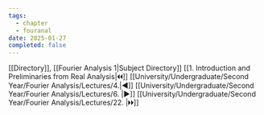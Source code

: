 ```yaml
---
tags:
  - chapter
  - fouranal
date: 2025-01-27
completed: false
---
```

[[Directory]], [[Fourier Analysis 1|Subject Directory]]
[[1. Introduction and Preliminaries from Real Analysis|🞀🞀]] [[University/Undergraduate/Second Year/Fourier Analysis/Lectures/4.|◀]] [[University/Undergraduate/Second Year/Fourier Analysis/Lectures/6. |▶]] [[University/Undergraduate/Second Year/Fourier Analysis/Lectures/22. |🞂🞂]]
# 
## 
### 